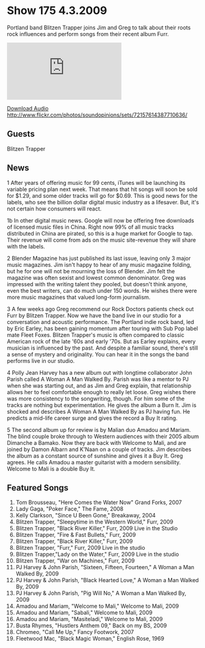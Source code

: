 # Show 175 4.3.2009
Portland band Blitzen Trapper joins Jim and Greg to talk about their roots rock influences and perform songs from their recent album Furr.

![main image](http://www.soundopinions.org/images/blitzen/x.php)

[Download Audio](http://audio.soundopinions.org/streams/2009/04/so_20090403.m3u)
http://www.flickr.com/photos/soundopinions/sets/72157614387710636/

## Guests
Blitzen Trapper 

## News
1 After years of offering music for 99 cents, iTunes will be launching its variable pricing plan next week. That means that hit songs will soon be sold for $1.29, and some older tracks will go for $0.69. This is good news for the labels, who see the billion dollar digital music industry as a lifesaver. But, it's not certain how consumers will react.

1b In other digital music news. Google will now be offering free downloads of licensed music files in China. Right now 99% of all music tracks distributed in China are pirated, so this is a huge market for Google to tap. Their revenue will come from ads on the music site-revenue they will share with the labels.

2 Blender Magazine has just published its last issue, leaving only 3 major music magazines. Jim isn't happy to hear of any music magazine folding, but he for one will not be mourning the loss of Blender. Jim felt the magazine was often sexist and lowest common denominator. Greg was impressed with the writing talent they pooled, but doesn't think anyone, even the best writers, can do much under 150 words. He wishes there were more music magazines that valued long-form journalism.

3 A few weeks ago Greg recommend our Rock Doctors patients check out Furr by Blitzen Trapper. Now we have the band live in our studio for a conversation and acoustic performance. The Portland indie rock band, led by Eric Earley, has been gaining momentum after touring with Sub Pop label mate Fleet Foxes. Blitzen Trapper's music is often compared to classic American rock of the late '60s and early '70s. But as Earley explains, every musician is influenced by the past. And despite a familiar sound, there's still a sense of mystery and originality. You can hear it in the songs the band performs live in our studio.

4 Polly Jean Harvey has a new album out with longtime collaborator John Parish called A Woman A Man Walked By. Parish was like a mentor to PJ when she was starting out, and as Jim and Greg explain, that relationship allows her to feel comfortable enough to really let loose. Greg wishes there was more consistency to the songwriting, though. For him some of the tracks are nothing but experimentation. He gives the album a Burn It. Jim is shocked and describes A Woman A Man Walked By as PJ having fun. He predicts a mid-life career surge and gives the record a Buy It rating.

5 The second album up for review is by Malian duo Amadou and Mariam. The blind couple broke through to Western audiences with their 2005 album Dimanche a Bamako. Now they are back with Welcome to Mali, and are joined by Damon Albarn and K'Naan on a couple of tracks. Jim describes the album as a constant source of sunshine and gives it a Buy It. Greg agrees. He calls Amadou a master guitarist with a modern sensibility. Welcome to Mali is a double Buy It.

## Featured Songs
1. Tom Brousseau, "Here Comes the Water Now" Grand Forks, 2007
2. Lady Gaga, "Poker Face," The Fame, 2008
3. Kelly Clarkson, "Since U Been Gone," Breakaway, 2004
4. Blitzen Trapper, "Sleepytime in the Western World," Furr, 2009
5. Blitzen Trapper, "Black River Killer," Furr, 2009 Live in the Studio
6. Blitzen Trapper, "Fire & Fast Bullets," Furr, 2009
7. Blitzen Trapper, "Black River Killer," Furr, 2009
8. Blitzen Trapper, "Furr," Furr, 2009 Live in the studio
9. Blitzen Trapper,"Lady on the Water," Furr, 2009 Live in the studio
10. Blitzen Trapper, "War on Machines," Furr, 2009
11. PJ Harvey & John Parish, "Sixteen, Fifteen, Fourteen," A Woman a Man Walked By, 2009
12. PJ Harvey & John Parish, "Black Hearted Love," A Woman a Man Walked By, 2009
13. PJ Harvey & John Parish, "Pig Will No," A Woman a Man Walked By, 2009
14. Amadou and Mariam, "Welcome to Mali," Welcome to Mali, 2009
15. Amadou and Mariam, "Sabali," Welcome to Mali, 2009
16. Amadou and Mariam, "Masiteladi," Welcome to Mali, 2009
17. Busta Rhymes, "Hustlers Anthem 09," Back on my BS, 2009
18. Chromeo, "Call Me Up," Fancy Footwork, 2007
19. Fleetwood Mac, "Black Magic Woman," English Rose, 1969
